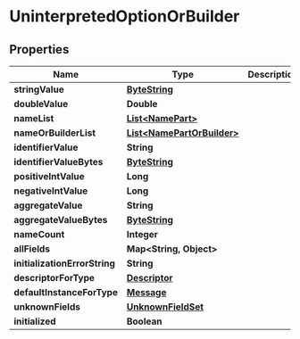 # UninterpretedOptionOrBuilder

## Properties
Name | Type | Description | Notes
------------ | ------------- | ------------- | -------------
**stringValue** | [**ByteString**](ByteString.md) |  |  [optional]
**doubleValue** | **Double** |  |  [optional]
**nameList** | [**List&lt;NamePart&gt;**](NamePart.md) |  |  [optional]
**nameOrBuilderList** | [**List&lt;NamePartOrBuilder&gt;**](NamePartOrBuilder.md) |  |  [optional]
**identifierValue** | **String** |  |  [optional]
**identifierValueBytes** | [**ByteString**](ByteString.md) |  |  [optional]
**positiveIntValue** | **Long** |  |  [optional]
**negativeIntValue** | **Long** |  |  [optional]
**aggregateValue** | **String** |  |  [optional]
**aggregateValueBytes** | [**ByteString**](ByteString.md) |  |  [optional]
**nameCount** | **Integer** |  |  [optional]
**allFields** | **Map&lt;String, Object&gt;** |  |  [optional]
**initializationErrorString** | **String** |  |  [optional]
**descriptorForType** | [**Descriptor**](Descriptor.md) |  |  [optional]
**defaultInstanceForType** | [**Message**](Message.md) |  |  [optional]
**unknownFields** | [**UnknownFieldSet**](UnknownFieldSet.md) |  |  [optional]
**initialized** | **Boolean** |  |  [optional]
